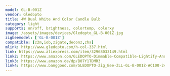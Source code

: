 ```yaml
---
model: GL-B-001Z
vendor: Gledopto
title: 4W Dual White And Color Candle Bulb
category: light
supports: on/off, brightness, colortemp, colorxy
image: /assets/images/devices/Gledopto_GL-B-001Z.jpg
zigbeemodel: ['GL-B-001Z']
compatible: [z2m,iob,zigate,deconz,zha]
mlink: http://www.gledopto.com/h-col-337.html
link: https://www.aliexpress.com/item/32968033149.html
link2: https://www.amazon.com/GLEDOPTO-Dimmable-Compatible-Lightify-Android/dp/B07R12DYLF/
link3: https://www.amazon.de/dp/B07Y1TDMR3
link4: https://www.banggood.com/GLEDOPTO-Zig_Bee-ZLL-GL-B-001Z-AC100-240V-RGBCCT-E14-4W-LED-Candle-Bulb-Work-with-Amazon-Echo-Plus-p-1474434.html
---
```

